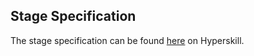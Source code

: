 ## Stage Specification

The stage specification can be found [here](https://hyperskill.org/projects/128/stages/682/implement) on Hyperskill.